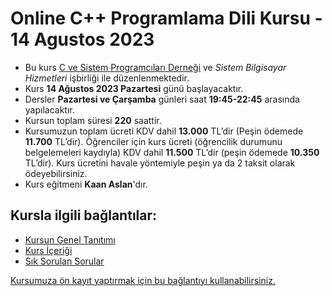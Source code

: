 # Online C++ Programlama Dili Kursu - 14 Agustos 2023

+ Bu kurs [C ve Sistem Programcıları Derneği](http://www.csystem.org/) ve _Sistem Bilgisayar Hizmetleri_ işbirliği ile düzenlenmektedir.
+ Kurs __14 Ağustos 2023 Pazartesi__ günü başlayacaktır.
+ Dersler __Pazartesi ve Çarşamba__ günleri saat __19:45-22:45__ arasında yapılacaktır.
+ Kursun toplam süresi __220__ saattir.
+ Kursumuzun toplam ücreti KDV dahil  __13.000__ TL’dir (Peşin ödemede __11.700__ TL’dir). Öğrenciler için kurs ücreti (öğrencilik durumunu belgelemeleri kaydıyla) KDV dahil __11.500__ TL’dir (peşin ödemede __10.350__ TL’dir). Kurs ücretini havale yöntemiyle peşin ya da 2 taksit olarak ödeyebilirsiniz.
+ Kurs eğitmeni **Kaan Aslan**'dır.

## Kursla ilgili bağlantılar:
+ [Kursun Genel Tanıtımı](https://github.com/CSD-1993/Online-Cplusplus-Programlama-Dili-Kursu-14-Agustos-2023/blob/main/kurs-tan%C4%B1t%C4%B1m%C4%B1.md)
+ [Kurs İçeriği](https://github.com/CSD-1993/Online-Cplusplus-Programlama-Dili-Kursu-14-Agustos-2023/blob/main/kurs-icerigi.md)
+ [Sık Sorulan Sorular](https://github.com/CSD-1993/Online-Cplusplus-Programlama-Dili-Kursu-14-Agustos-2023/blob/main/sss.md)

[Kursumuza ön kayıt yaptırmak için bu bağlantıyı kullanabilirsiniz.]( https://us02web.zoom.us/meeting/register/tZAqf-6prDotGdEr-YwS1Do5tKuCzkITw7_5)
